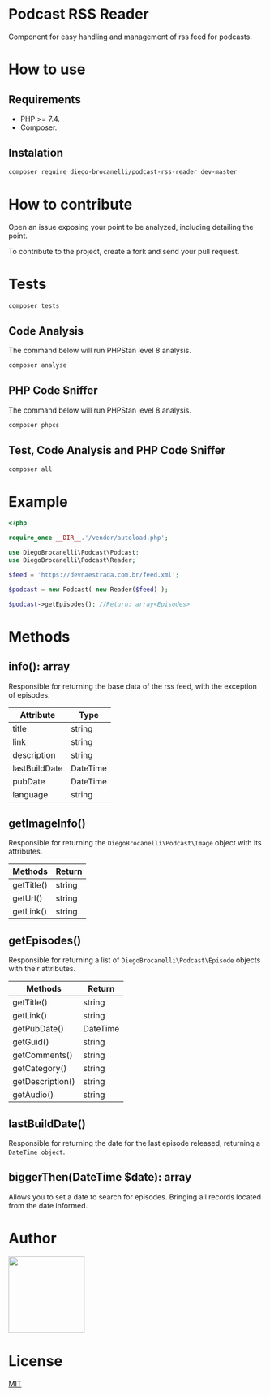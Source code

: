 # Podcast RSS Reader

Component for easy handling and management of rss feed for podcasts.

# How to use

## Requirements

- PHP >= 7.4.
- Composer.

## Instalation

```bash
composer require diego-brocanelli/podcast-rss-reader dev-master
```

# How to contribute

Open an issue exposing your point to be analyzed, including detailing the point.

To contribute to the project, create a fork and send your pull request.

# Tests

```bash
composer tests
```

## Code Analysis

The command below will run PHPStan level 8 analysis.

```bash
composer analyse
```

## PHP Code Sniffer

The command below will run PHPStan level 8 analysis.

```bash
composer phpcs
```

## Test, Code Analysis and PHP Code Sniffer

```bash
composer all
```

# Example

```php
<?php

require_once __DIR__.'/vendor/autoload.php';

use DiegoBrocanelli\Podcast\Podcast;
use DiegoBrocanelli\Podcast\Reader;

$feed = 'https://devnaestrada.com.br/feed.xml';

$podcast = new Podcast( new Reader($feed) );

$podcast->getEpisodes(); //Return: array<Episodes>
```

# Methods

## info(): array

Responsible for returning the base data of the rss feed, with the exception of episodes.

| Attribute  | Type |
|---|---|
| title | string |
| link | string |
| description | string |
| lastBuildDate | DateTime |
| pubDate | DateTime |
| language | string |

## getImageInfo()

Responsible for returning the `DiegoBrocanelli\Podcast\Image` object with its attributes.

| Methods  | Return |
|---|---|
| getTitle() | string |
| getUrl() | string |
| getLink() | string |

## getEpisodes()

Responsible for returning a list of `DiegoBrocanelli\Podcast\Episode` objects with their attributes.

| Methods  | Return |
|---|---|
| getTitle() | string |
| getLink() | string |
| getPubDate() | DateTime |
| getGuid() | string |
| getComments() | string |
| getCategory() | string |
| getDescription() | string |
| getAudio() | string |

## lastBuildDate()

Responsible for returning the date for the last episode released, returning a `DateTime object`.

## biggerThen(DateTime $date): array

Allows you to set a date to search for episodes. Bringing all records located from the date informed.

# Author

<a href="https://www.diegobrocanelli.com.br/">
<img src="https://avatars2.githubusercontent.com/u/4108889?s=460&v=4" width="150px">
</a>

# License

[MIT](https://github.com/Diego-Brocanelli/podcast-rss-reader/blob/main/LICENSE)
